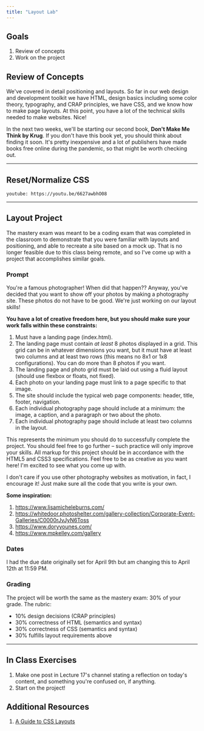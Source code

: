 ```yaml
---
title: "Layout Lab"
---
```


<article class="highlighted">
  <h2>Goals</h2>
  <ol>
    <li>Review of concepts</li>
    <li>Work on the project</li>
  </ol>
</article>

## Review of Concepts
We've covered in detail positioning and layouts. So far in our web design and development toolkit
we have HTML, design basics including some color theory, typography, and CRAP principles, we have CSS, and we know how to make page layouts.
At this point, you have a lot of the technical skills needed to make websites. Nice!

In the next two weeks, we'll be starting our second book, **Don't Make Me Think by Krug**. If you don't have this book yet, you should think about finding it soon. It's pretty inexpensive and 
a lot of publishers have made books free online during the pandemic, so that might be worth checking out.

---

## Reset/Normalize CSS
`youtube: https://youtu.be/6627awbhO08`

---

## Layout Project
The mastery exam was meant to be a coding exam that was completed in the classroom to demonstrate that you were familiar with layouts and positioning, and able to recreate a site
based on a mock up. That is no longer feasible due to this class being remote, and so I've come up with a project that accomplishes similar goals.

### Prompt
You're a famous photographer! When did that happen?? Anyway, you've decided that you want to show off your photos by making a photography site. These photos do not have to be good. We're just working on our layout skills!

**You have a lot of creative freedom here, but you should make sure your work falls within these constraints:**
1. Must have a landing page (index.html).
1. The landing page must contain *at least* 8 photos displayed in a grid. This grid can be in whatever dimensions you want, but it must have at least two columns and at least two rows (this means no 8x1 or 1x8 configurations). You can do more than 8 photos if you want.
1. The landing page and photo grid must be laid out using a fluid layout (should use flexbox or floats, not fixed).
1. Each photo on your landing page must link to a page specific to that image.
1. The site should include the typical web page components: header, title, footer, navigation.
1. Each individual photography page should include at a minimum: the image, a caption, and a paragraph or two about the photo.
1. Each individual photography page should include at least two columns in the layout.

This represents the minimum you should do to successfully complete the project. You should feel free to go further – such practice will only improve your skills. All markup for this project should be in accordance with the HTML5 and CSS3 specifications. Feel free to be as creative as you want here! I'm excited to see what you come up with.

I don't care if you use other photography websites as motivation, in fact, I encourage it! Just make sure all the code that you write is your own.

**Some inspiration:**
1. https://www.lisamicheleburns.com/
1. https://whitedoor.photoshelter.com/gallery-collection/Corporate-Event-Galleries/C0000rJvJyN6Toss
1. https://www.doryyounes.com/
1. https://www.mpkelley.com/gallery

### Dates
I had the due date originally set for April 9th but am changing this to April 12th at 11:59 PM.

### Grading
The project will be worth the same as the mastery exam: 30% of your grade. The rubric:
- 10% design decisions (CRAP principles)
- 30% correctness of HTML (semantics and syntax)
- 30% correctness of CSS (semantics and syntax)
- 30% fulfills layout requirements above

---

## In Class Exercises
1. Make one post in Lecture 17's channel stating a reflection on today's content, and something you're confused on, if anything.
1. Start on the project!

## Additional Resources
1. [A Guide to CSS Layouts](https://www.smashingmagazine.com/2018/05/guide-css-layout/)

